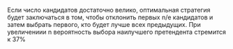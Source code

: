 Если число кандидатов достаточно велико, оптимальная стратегия будет заключаться в том, чтобы отклонить первых n/e кандидатов и затем выбрать первого, кто будет лучше всех предыдущих. При увеличениии n вероятность выбора наилучшего претендента стремится к 37%

